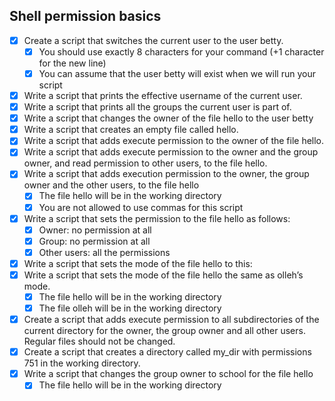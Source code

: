 ## Shell permission basics
- [X] Create a script that switches the current user to the user betty.
  - [X] You should use exactly 8 characters for your command (+1 character for the new line)
  - [X] You can assume that the user betty will exist when we will run your script
- [X] Write a script that prints the effective username of the current user.
- [X] Write a script that prints all the groups the current user is part of.
- [X] Write a script that changes the owner of the file hello to the user betty
- [X] Write a script that creates an empty file called hello.
- [X] Write a script that adds execute permission to the owner of the file hello.
- [X] Write a script that adds execute permission to the owner and the group owner, and read permission to other users, to the file hello.
- [X] Write a script that adds execution permission to the owner, the group owner and the other users, to the file hello
  - [X] The file hello will be in the working directory
  - [X] You are not allowed to use commas for this script
- [X] Write a script that sets the permission to the file hello as follows:
  - [X] Owner: no permission at all
  - [X] Group: no permission at all
  - [X] Other users: all the permissions
- [X] Write a script that sets the mode of the file hello to this:
- [X] Write a script that sets the mode of the file hello the same as olleh’s mode.
  - [X] The file hello will be in the working directory
  - [X] The file olleh will be in the working directory
- [X] Create a script that adds execute permission to all subdirectories of the current directory for the owner, the group owner and all other users. Regular files should not be changed.
- [X] Create a script that creates a directory called my_dir with permissions 751 in the working directory.
- [X] Write a script that changes the group owner to school for the file hello
  - [X] The file hello will be in the working directory
